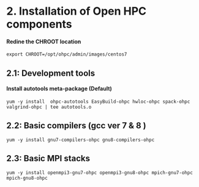 # 2. Installation of Open HPC components

#### Redine the CHROOT location
```
export CHROOT=/opt/ohpc/admin/images/centos7
```

## 2.1: Development tools
#### Install autotools meta-package (Default)
```
yum -y install  ohpc-autotools EasyBuild-ohpc hwloc-ohpc spack-ohpc valgrind-ohpc | tee autotools.o
```

## 2.2: Basic compilers (gcc ver 7 & 8 )
 ```
yum -y install gnu7-compilers-ohpc gnu8-compilers-ohpc
```

## 2.3: Basic MPI stacks
```
yum -y install openmpi3-gnu7-ohpc openmpi3-gnu8-ohpc mpich-gnu7-ohpc mpich-gnu8-ohpc
```